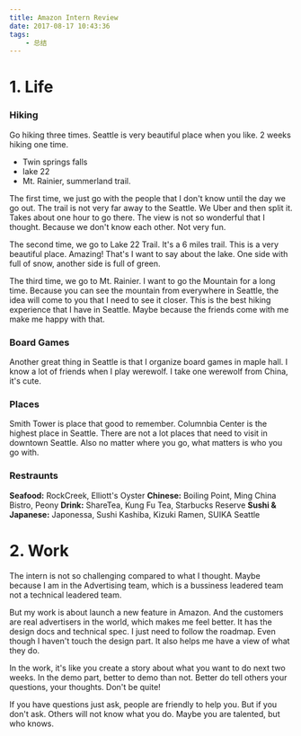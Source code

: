 ```yaml
---
title: Amazon Intern Review
date: 2017-08-17 10:43:36
tags:
    - 总结
---
```


# 1. Life
### Hiking
Go hiking three times. Seattle is very beautiful place when you like. 2 weeks hiking one time. 

<!-- more -->

- Twin springs falls
- lake 22
- Mt. Rainier, summerland trail.

The first time, we just go with the people that I don't know until the day we go out. The trail is not very far away to the Seattle. We Uber and then split it. Takes about one hour to go there. The view is not so wonderful that I thought. Because we don't know each other. Not very fun.

The second time, we go to Lake 22 Trail. It's a 6 miles trail. This is a very beautiful place. Amazing! That's I want to say about the lake. One side with full of snow, another side is full of green. 

The third time, we go to Mt. Rainier. I want to go the Mountain for a long time. Because you can see the mountain from everywhere in Seattle, the idea will come to you that I need to see it closer. This is the best hiking experience that I have in Seattle. Maybe because the friends come with me make me happy with that.


### Board Games
Another great thing in Seattle is that I organize board games in maple hall. I know a lot of friends when I play werewolf. I take one werewolf from China, it's cute.


### Places 
Smith Tower is place that good to remember. Columnbia Center is the highest place in Seattle. There are not a lot places that need to visit in downtown Seattle. Also no matter where you go, what matters is who you go with.

### Restraunts
**Seafood:** RockCreek, Elliott's Oyster 
**Chinese:** Boiling Point, Ming China Bistro, Peony
**Drink:** ShareTea, Kung Fu Tea, Starbucks Reserve
**Sushi & Japanese:** Japonessa, Sushi Kashiba, Kizuki Ramen, SUIKA Seattle

# 2. Work
The intern is not so challenging compared to what I thought. Maybe because I am in the Advertising team, which is a bussiness leadered team not a technical leadered team. 

But my work is about launch a new feature in Amazon. And the customers are real advertisers in the world, which makes me feel better. It has the design docs and technical spec. I just need to follow the roadmap. Even though I haven't touch the design part. It also helps me have a view of what they do.

In the work, it's like you create a story about what you want to do next two weeks. In the demo part, better to demo than not. Better do tell others your questions, your thoughts. Don't be quite!

If you have questions just ask, people are friendly to help you. But if you don't ask. Others will not know what you do. Maybe you are talented, but who knows.


